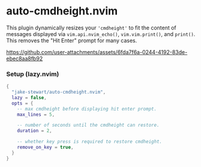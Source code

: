 # auto-cmdheight.nvim

This plugin dynamically resizes your `'cmdheight'` to fit the content of
messages displayed via `vim.api.nvim_echo()`, `vim.vim.print()`, and `print()`.
This removes the "Hit Enter" prompt for many cases.

https://github.com/user-attachments/assets/6fda7f6a-0244-4192-83de-ebec8aa8fb92

### Setup (lazy.nvim)

```lua
{
  "jake-stewart/auto-cmdheight.nvim",
  lazy = false,
  opts = {
    -- max cmdheight before displaying hit enter prompt.
    max_lines = 5,

    -- number of seconds until the cmdheight can restore.
    duration = 2,

    -- whether key press is required to restore cmdheight.
    remove_on_key = true,
  }
}
```

